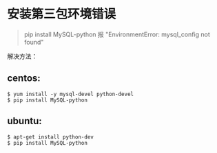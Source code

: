 # 安装第三包环境错误
> pip install MySQL-python 报 "EnvironmentError: mysql_config not found"

解决方法： 
## centos:
```
$ yum install -y mysql-devel python-devel
$ pip install MySQL-python
```
## ubuntu:
```
$ apt-get install python-dev
$ pip install MySQL-python
```